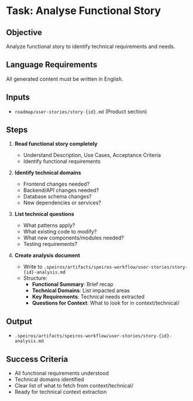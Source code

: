 # Task: Analyse Functional Story

## Objective

Analyze functional story to identify technical requirements and needs.

## Language Requirements

All generated content must be written in English.

## Inputs

- `roadmap/user-stories/story-{id}.md` (Product section)

## Steps

1. **Read functional story completely**
   - Understand Description, Use Cases, Acceptance Criteria
   - Identify functional requirements

2. **Identify technical domains**
   - Frontend changes needed?
   - Backend/API changes needed?
   - Database schema changes?
   - New dependencies or services?

3. **List technical questions**
   - What patterns apply?
   - What existing code to modify?
   - What new components/modules needed?
   - Testing requirements?

4. **Create analysis document**
   - Write to `.speiros/artifacts/speiros-workflow/user-stories/story-{id}-analysis.md`
   - Structure:
     - **Functional Summary**: Brief recap
     - **Technical Domains**: List impacted areas
     - **Key Requirements**: Technical needs extracted
     - **Questions for Context**: What to look for in context/technical/

## Output

- `.speiros/artifacts/speiros-workflow/user-stories/story-{id}-analysis.md`

## Success Criteria

- All functional requirements understood
- Technical domains identified
- Clear list of what to fetch from context/technical/
- Ready for technical context extraction
